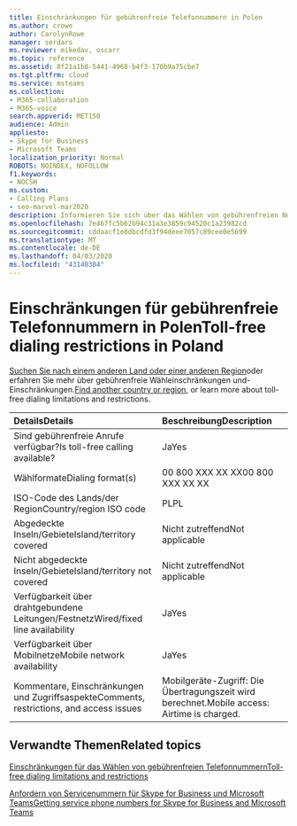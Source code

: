 ```yaml
---
title: Einschränkungen für gebührenfreie Telefonnummern in Polen
ms.author: crowe
author: CarolynRowe
manager: serdars
ms.reviewer: mikedav, oscarr
ms.topic: reference
ms.assetid: 8f21a1b8-5441-4968-b4f3-170b9a75cbe7
ms.tgt.pltfrm: cloud
ms.service: msteams
ms.collection:
- M365-collaboration
- M365-voice
search.appverid: MET150
audience: Admin
appliesto:
- Skype for Business
- Microsoft Teams
localization_priority: Normal
ROBOTS: NOINDEX, NOFOLLOW
f1.keywords:
- NOCSH
ms.custom:
- Calling Plans
- seo-marvel-mar2020
description: Informieren Sie sich über das Wählen von gebührenfreien Nummern in Polen, einschließlich Verfügbarkeit, Verfügbarkeit von drahtgebundenen/fest Netzanschlüssen und Mobilfunknetz sowie Einschränkungen.
ms.openlocfilehash: 7e467fc5b62b94c31a3e3859c94520c1a23982cd
ms.sourcegitcommit: cddaacf1e8dbcdfd3f94deee7057c89cee0e5699
ms.translationtype: MT
ms.contentlocale: de-DE
ms.lasthandoff: 04/03/2020
ms.locfileid: "43140304"
---
```

# <a name="toll-free-dialing-restrictions-in-poland"></a><span data-ttu-id="100de-103">Einschränkungen für gebührenfreie Telefonnummern in Polen</span><span class="sxs-lookup"><span data-stu-id="100de-103">Toll-free dialing restrictions in Poland</span></span>

<span data-ttu-id="100de-104">[Suchen Sie nach einem anderen Land oder einer anderen Region](../toll-free-dialing-limitations-and-restrictions.md)oder erfahren Sie mehr über gebührenfreie Wähleinschränkungen und-Einschränkungen.</span><span class="sxs-lookup"><span data-stu-id="100de-104">[Find another country or region](../toll-free-dialing-limitations-and-restrictions.md), or learn more about toll-free dialing limitations and restrictions.</span></span>


|<span data-ttu-id="100de-105">**Details**</span><span class="sxs-lookup"><span data-stu-id="100de-105">**Details**</span></span>|<span data-ttu-id="100de-106">**Beschreibung**</span><span class="sxs-lookup"><span data-stu-id="100de-106">**Description**</span></span>|
|:-----|:-----|
|<span data-ttu-id="100de-107">Sind gebührenfreie Anrufe verfügbar?</span><span class="sxs-lookup"><span data-stu-id="100de-107">Is toll-free calling available?</span></span>  <br/> |<span data-ttu-id="100de-108">Ja</span><span class="sxs-lookup"><span data-stu-id="100de-108">Yes</span></span>  <br/> |
|<span data-ttu-id="100de-109">Wählformate</span><span class="sxs-lookup"><span data-stu-id="100de-109">Dialing format(s)</span></span>  <br/> |<span data-ttu-id="100de-110">00 800 XXX XX XX</span><span class="sxs-lookup"><span data-stu-id="100de-110">00 800 XXX XX XX</span></span>  <br/> |
|<span data-ttu-id="100de-111">ISO-Code des Lands/der Region</span><span class="sxs-lookup"><span data-stu-id="100de-111">Country/region ISO code</span></span>  <br/> |<span data-ttu-id="100de-112">PL</span><span class="sxs-lookup"><span data-stu-id="100de-112">PL</span></span>  <br/> |
|<span data-ttu-id="100de-113">Abgedeckte Inseln/Gebiete</span><span class="sxs-lookup"><span data-stu-id="100de-113">Island/territory covered</span></span>  <br/> |<span data-ttu-id="100de-114">Nicht zutreffend</span><span class="sxs-lookup"><span data-stu-id="100de-114">Not applicable</span></span>  <br/> |
|<span data-ttu-id="100de-115">Nicht abgedeckte Inseln/Gebiete</span><span class="sxs-lookup"><span data-stu-id="100de-115">Island/territory not covered</span></span>  <br/> |<span data-ttu-id="100de-116">Nicht zutreffend</span><span class="sxs-lookup"><span data-stu-id="100de-116">Not applicable</span></span>  <br/> |
|<span data-ttu-id="100de-117">Verfügbarkeit über drahtgebundene Leitungen/Festnetz</span><span class="sxs-lookup"><span data-stu-id="100de-117">Wired/fixed line availability</span></span>  <br/> |<span data-ttu-id="100de-118">Ja</span><span class="sxs-lookup"><span data-stu-id="100de-118">Yes</span></span>  <br/> |
|<span data-ttu-id="100de-119">Verfügbarkeit über Mobilnetze</span><span class="sxs-lookup"><span data-stu-id="100de-119">Mobile network availability</span></span>  <br/> |<span data-ttu-id="100de-120">Ja</span><span class="sxs-lookup"><span data-stu-id="100de-120">Yes</span></span>  <br/> |
|<span data-ttu-id="100de-121">Kommentare, Einschränkungen und Zugriffsaspekte</span><span class="sxs-lookup"><span data-stu-id="100de-121">Comments, restrictions, and access issues</span></span>  <br/> |<span data-ttu-id="100de-122">Mobilgeräte-Zugriff: Die Übertragungszeit wird berechnet.</span><span class="sxs-lookup"><span data-stu-id="100de-122">Mobile access: Airtime is charged.</span></span>  <br/> |
   
## <a name="related-topics"></a><span data-ttu-id="100de-123">Verwandte Themen</span><span class="sxs-lookup"><span data-stu-id="100de-123">Related topics</span></span>

[<span data-ttu-id="100de-124">Einschränkungen für das Wählen von gebührenfreien Telefonnummern</span><span class="sxs-lookup"><span data-stu-id="100de-124">Toll-free dialing limitations and restrictions</span></span>](../toll-free-dialing-limitations-and-restrictions.md)

[<span data-ttu-id="100de-125">Anfordern von Servicenummern für Skype for Business und Microsoft Teams</span><span class="sxs-lookup"><span data-stu-id="100de-125">Getting service phone numbers for Skype for Business and Microsoft Teams</span></span>](/microsoftteams/getting-service-phone-numbers)

  
 
